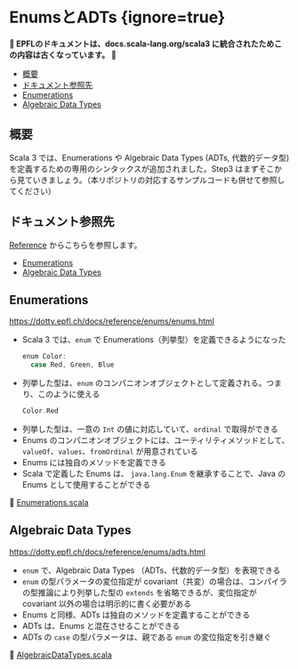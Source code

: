 # EnumsとADTs {ignore=true}

**:construction: EPFLのドキュメントは、docs.scala-lang.org/scala3 に統合されたためこの内容は古くなっています。 :construction:**

<!-- @import "[TOC]" {cmd="toc" depthFrom=1 depthTo=6 orderedList=false} -->

<!-- code_chunk_output -->

- [概要](#概要)
- [ドキュメント参照先](#ドキュメント参照先)
- [Enumerations](#enumerations)
- [Algebraic Data Types](#algebraic-data-types)

<!-- /code_chunk_output -->

## 概要

Scala 3 では、Enumerations や Algebraic Data Types (ADTs, 代数的データ型) を定義するための専用のシンタックスが追加されました。Step3 はまずそこから見ていきましょう。（本リポジトリの対応するサンプルコードも併せて参照してください）

## ドキュメント参照先

[Reference](https://dotty.epfl.ch/docs/reference/overview.html) からこちらを参照します。

- [Enumerations](https://dotty.epfl.ch/docs/reference/enums/enums.html)
- [Algebraic Data Types](https://dotty.epfl.ch/docs/reference/enums/adts.html)

## Enumerations

https://dotty.epfl.ch/docs/reference/enums/enums.html

- Scala 3 では、`enum` で Enumerations（列挙型）を定義できるようになった
  ```scala
  enum Color:
    case Red, Green, Blue
  ```
- 列挙した型は、`enum` のコンパニオンオブジェクトとして定義される。つまり、このように使える
  ```scala
  Color.Red
  ```
- 列挙した型は、一意の `Int` の値に対応していて、`ordinal` で取得ができる
- Enums のコンパニオンオブジェクトには、ユーティリティメソッドとして、`valueOf`、`values`、`fromOrdinal` が用意されている
- Enums には独自のメソッドを定義できる
- Scala で定義した Enums は、 `java.lang.Enum` を継承することで、Java の Enums として使用することができる

:memo: [Enumerations.scala](/step03/src/main/scala/com/github/shinharad/gettingStartedWithScala3/Enumerations.scala)

## Algebraic Data Types

https://dotty.epfl.ch/docs/reference/enums/adts.html

- `enum` で、Algebraic Data Types （ADTs、代数的データ型）を表現できる
- `enum` の型パラメータの変位指定が covariant（共変）の場合は、コンパイラの型推論により列挙した型の `extends` を省略できるが、変位指定が covariant 以外の場合は明示的に書く必要がある
- Enums と同様、ADTs は独自のメソッドを定義することができる 
- ADTs は、Enums と混在させることができる
- ADTs の `case` の型パラメータは、親である `enum` の変位指定を引き継ぐ

:memo: [AlgebraicDataTypes.scala](/step03/src/main/scala/com/github/shinharad/gettingStartedWithScala3/AlgebraicDataTypes.scala)